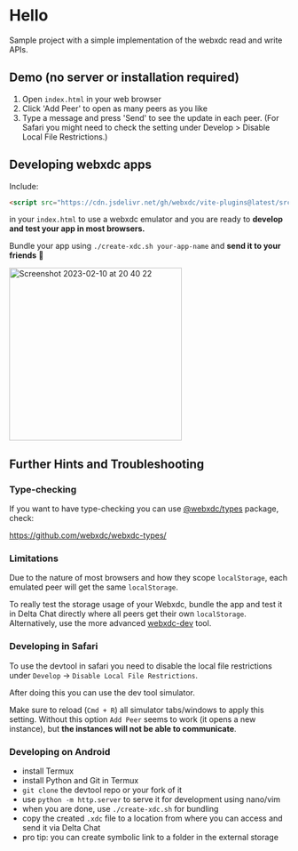 # Hello

Sample project with a simple implementation of the webxdc read and write APIs.


## Demo (no server or installation required)

1. Open `index.html` in your web browser
2. Click 'Add Peer' to open as many peers as you like
3. Type a message and press 'Send' to see the update in each peer. (For Safari you might need to check the setting under Develop > Disable Local File Restrictions.)


## Developing webxdc apps

Include:
```html
<script src="https://cdn.jsdelivr.net/gh/webxdc/vite-plugins@latest/src/webxdc.js"></script>
```
in your `index.html` to use a webxdc emulator and you are ready to
**develop and test your app in most browsers.**

Bundle your app using `./create-xdc.sh your-app-name`
and **send it to your friends** 🙂

<img width="311" alt="Screenshot 2023-02-10 at 20 40 22" src="https://user-images.githubusercontent.com/9800740/218183018-59d0aa06-da92-445b-9cad-51e416594d31.png">


## Further Hints and Troubleshooting

### Type-checking

If you want to have type-checking you can use [@webxdc/types](https://github.com/webxdc/webxdc-types/) package, check:

https://github.com/webxdc/webxdc-types/

### Limitations

Due to the nature of most browsers and how they scope `localStorage`,
each emulated peer will get the same `localStorage`.

To really test the storage usage of your Webxdc,
bundle the app and test it in Delta Chat directly
where all peers get their own `localStorage`.
Alternatively, use the more advanced [webxdc-dev](https://github.com/webxdc/webxdc-dev) tool.

### Developing in Safari

To use the devtool in safari you need to disable the local file restrictions
under `Develop` -> `Disable Local File Restrictions`.

After doing this you can use the dev tool simulator.

Make sure to reload (`Cmd + R`) all simulator tabs/windows to apply this setting.
Without this option `Add Peer` seems to work (it opens a new instance), but **the instances will not be able to communicate**.


### Developing on Android

- install Termux
- install Python and Git in Termux
- `git clone` the devtool repo or your fork of it
- use `python -m http.server` to serve it for development using nano/vim
- when you are done, use `./create-xdc.sh` for bundling
- copy the created `.xdc` file to a location from where you can access and send it via Delta Chat
- pro tip: you can create symbolic link to a folder in the external storage
